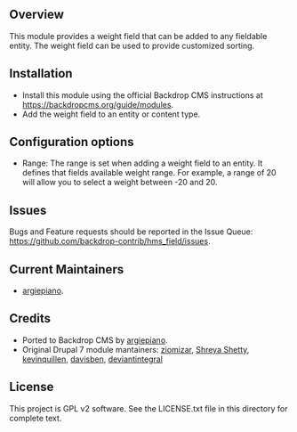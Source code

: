 Overview
--------
This module provides a weight field that can be added to any fieldable entity.
The weight field can be used to provide customized sorting.

Installation
------------

- Install this module using the official Backdrop CMS instructions at
  https://backdropcms.org/guide/modules.
- Add the weight field to an entity or content type.

Configuration options
-------------
  - Range: The range is set when adding a weight field to an entity. It defines 
    that fields available weight range. For example, a range of 20 will allow 
    you to select a weight between -20 and 20.

Issues
------

Bugs and Feature requests should be reported in the Issue Queue:
https://github.com/backdrop-contrib/hms_field/issues.

Current Maintainers
-------------------

- [argiepiano](https://github.com/argiepiano).

Credits
-------

- Ported to Backdrop CMS by [argiepiano](https://github.com/argiepiano).
- Original Drupal 7 module mantainers: [ziomizar](https://www.drupal.org/u/ziomizar), [Shreya Shetty](https://www.drupal.org/u/shreya-shetty), [kevinquillen](https://www.drupal.org/u/kevinquillen), [davisben](https://www.drupal.org/u/davisben), [deviantintegral](https://www.drupal.org/u/deviantintegral)

License
-------

This project is GPL v2 software. 
See the LICENSE.txt file in this directory for complete text.
